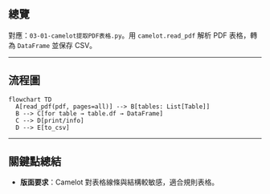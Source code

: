 ## 總覽

對應：`03-01-camelot提取PDF表格.py`。用 `camelot.read_pdf` 解析 PDF 表格，轉為 `DataFrame` 並保存 CSV。

---

## 流程圖

```mermaid
flowchart TD
  A[read_pdf(pdf, pages=all)] --> B[tables: List[Table]]
  B --> C[for table → table.df → DataFrame]
  C --> D[print/info]
  D --> E[to_csv]
```

---

## 關鍵點總結

- **版面要求**：Camelot 對表格線條與結構較敏感，適合規則表格。


